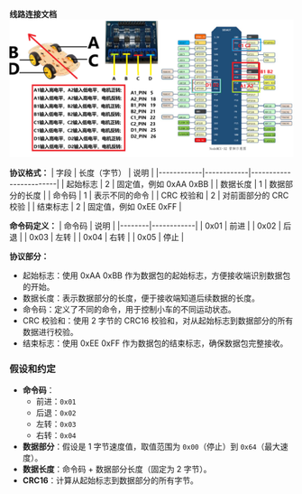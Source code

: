 <!--
 Copyright (C) 2024 wwhai

 This program is free software: you can redistribute it and/or modify
 it under the terms of the GNU Affero General Public License as
 published by the Free Software Foundation, either version 3 of the
 License, or (at your option) any later version.

 This program is distributed in the hope that it will be useful,
 but WITHOUT ANY WARRANTY; without even the implied warranty of
 MERCHANTABILITY or FITNESS FOR A PARTICULAR PURPOSE.  See the
 GNU Affero General Public License for more details.

 You should have received a copy of the GNU Affero General Public License
 along with this program.  If not, see <https://www.gnu.org/licenses/>.
-->

**线路连接文档**
![1735394840163](image/readme/1735394840163.png)

**协议格式：**
| 字段       | 长度（字节） | 说明                   |
|------------|------------|------------------------|
| 起始标志   | 2          | 固定值，例如 0xAA 0xBB    |
| 数据长度   | 1          | 数据部分的长度         |
| 命令码     | 1          | 表示不同的命令         |
| CRC 校验和 | 2          | 对前面部分的 CRC 校验  |
| 结束标志   | 2          | 固定值，例如 0xEE 0xFF    |


**命令码定义：**
| 命令码 | 说明       |
|--------|------------|
| 0x01   | 前进       |
| 0x02   | 后退       |
| 0x03   | 左转       |
| 0x04   | 右转       |
| 0x05   | 停止       |


**协议部分：**
- 起始标志：使用 0xAA 0xBB 作为数据包的起始标志，方便接收端识别数据包的开始。
- 数据长度：表示数据部分的长度，便于接收端知道后续数据的长度。
- 命令码：定义了不同的命令，用于控制小车的不同运动状态。
- CRC 校验和：使用 2 字节的 CRC16 校验和，对从起始标志到数据部分的所有数据进行校验。
- 结束标志：使用 0xEE 0xFF 作为数据包的结束标志，确保数据包完整接收。


### 假设和约定
- **命令码**：
  - 前进：`0x01`
  - 后退：`0x02`
  - 左转：`0x03`
  - 右转：`0x04`
- **数据部分**：假设是 1 字节速度值，取值范围为 `0x00`（停止）到 `0x64`（最大速度）。
- **数据长度**：命令码 + 数据部分长度（固定为 2 字节）。
- **CRC16**：计算从起始标志到数据部分的所有字节。
